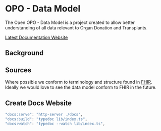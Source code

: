 # OPO - Data Model

The Open OPO - Data Model is a project created to allow better understanding of all data relevant to Organ Donation and Transplants.

[Latest Documentation Website](https://open-opo.github.io/data-model/)

## Background

## Sources

Where possible we conform to terminology and structure found in [FHIR](https://hl7.org/fhir/). Ideally we would love to see the data model conform to FHIR in the future.

## Create Docs Website

```bash
"docs:serve": "http-server ./docs",
"docs:build": "typedoc lib/index.ts",
"docs:watch": "typedoc --watch lib/index.ts",
```
